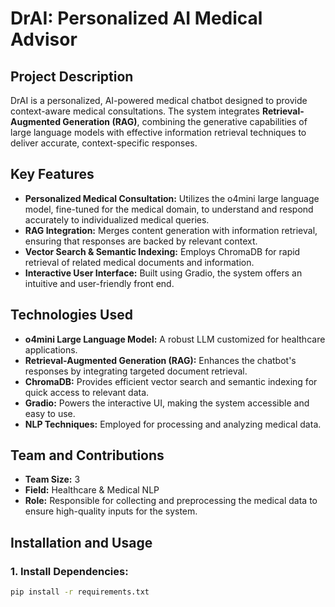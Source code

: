 # DrAI: Personalized AI Medical Advisor

## Project Description
DrAI is a personalized, AI-powered medical chatbot designed to provide context-aware medical consultations. The system integrates **Retrieval-Augmented Generation (RAG)**, combining the generative capabilities of large language models with effective information retrieval techniques to deliver accurate, context-specific responses.

## Key Features
- **Personalized Medical Consultation:** Utilizes the o4mini large language model, fine-tuned for the medical domain, to understand and respond accurately to individualized medical queries.
- **RAG Integration:** Merges content generation with information retrieval, ensuring that responses are backed by relevant context.
- **Vector Search & Semantic Indexing:** Employs ChromaDB for rapid retrieval of related medical documents and information.
- **Interactive User Interface:** Built using Gradio, the system offers an intuitive and user-friendly front end.

## Technologies Used
- **o4mini Large Language Model:** A robust LLM customized for healthcare applications.
- **Retrieval-Augmented Generation (RAG):** Enhances the chatbot's responses by integrating targeted document retrieval.
- **ChromaDB:** Provides efficient vector search and semantic indexing for quick access to relevant data.
- **Gradio:** Powers the interactive UI, making the system accessible and easy to use.
- **NLP Techniques:** Employed for processing and analyzing medical data.

## Team and Contributions
- **Team Size:** 3  
- **Field:** Healthcare & Medical NLP  
- **Role:** Responsible for collecting and preprocessing the medical data to ensure high-quality inputs for the system.

## Installation and Usage
### 1. Install Dependencies:
```bash
pip install -r requirements.txt
